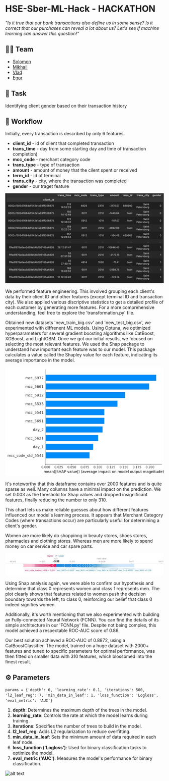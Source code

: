 # HSE-Sber-ML-Hack - HACKATHON

*"Is it true that our bank transactions also define us in some sense? Is it correct that our purchases can reveal a lot about us? Let's see if machine learning can answer this question!"*

## 🦸‍♂️ Team
- [Solomon](https://github.com/veidlink)
- [Mikhail](https://github.com/Tehnorobot)
- [Vlad](https://github.com/vladik-pwnz)
- [Egor](https://github.com/REDISKA3000)

## 🎯 Task
Identifying client gender based on their transaction history 

## 📝 Workflow
Initially, every transaction is described by only 6 features.

- **client_id** - id of client that completed transaction
- **trans_time** - day from some starting day and time of transaction completion)
- **mcc_code** - merchant category code
- **trans_type** - type of transaction
- **amount** - amount of money that the cilent spent or received
- **term_id** - id of terminal
- **trans_city** - city, where the transaction was completed
- **gender** - our traget feature

![alt text](imgs/table.jpg)

We performed feature engineering. This involved grouping each client's data by their client ID and other features (except terminal ID and transaction city). We also applied various discriptive statistics to get a detailed profile of each customer by generating more features. For a more comprehensive understanding, feel free to explore the 'transformation.py' file.

Obtained new datasets 'new_train_big.csv' and 'new_test_big.csv', we experimented with diffrenent ML models. Using Optuna, we optimized hyperparameters for several gradient boosting algorithms like CatBoost, XGBoost, and LightGBM. Once we got our initial results, we focused on selecting the most relevant features. We used the Shap package to understand how important each feature was to our model. This package calculates a value called the Shapley value for each feature, indicating its average importance in the model.

![alt text](imgs/shap_fals.jpg)

It's noteworthy that this dataframe contains over 2000 features and is quite sparse as well. Many columns have a minimal impact on the prediction. We set 0.003 as the threshold for Shap values and dropped insignificant features, finally reducing the number to only 310.

This chart lets us make reliable guesses about how different features influenced our model's learning process. It appears that Merchant Category Codes (where transactions occur) are particularly useful for determining a client's gender.

Women are more likely do shoppinng in beauty stores, shoes stores, pharmacies and clothing stores. Whereas men are more likely to spend money on car service and car spare parts.

![alt text](imgs/shap_force_plot.png)

Using Shap analysis again, we were able to confirm our hypothesis and determine that class 0 represents women and class 1 represents men. The plot clearly shows that features related to women push the decision boundary towards the left, to class 0, reinforcing our belief that class 0 indeed signifies women.

Additionally, it's worth mentioning that we also experimented with building an Fully-connected Neural Network (FCNN). You can find the details of its simple architecture in our 'FCNN.py' file. Despite not being complex, this model achieved a respectable ROC-AUC score of 0.86.

Our best solution achieved a ROC-AUC of 0.8872, using a CatBoostClassifier. The model, trained on a huge dataset with 2000+ features and tuned to specific parameters for optimal performance, was then fitted on smaller data with 310 features, which blossomed into the finest result.

## ⚙️ Parameters 
```params = {'depth': 6, 'learning_rate': 0.1, 'iterations': 500, 'l2_leaf_reg': 7, 'min_data_in_leaf': 1, 'loss_function': 'Logloss', 'eval_metric': 'AUC'}```

1. **depth**: Determines the maximum depth of the trees in the model.
2. **learning_rate**: Controls the rate at which the model learns during training.
3. **iterations**: Specifies the number of trees to build in the model.
4. **l2_leaf_reg**: Adds L2 regularization to reduce overfitting.
5. **min_data_in_leaf**: Sets the minimum amount of data required in each leaf node.
6. **loss_function ('Logloss')**: Used for binary classification tasks to optimize the model.
7. **eval_metric ('AUC')**: Measures the model's performance for binary classification.

![alt text](imgs/meme.jpg)
